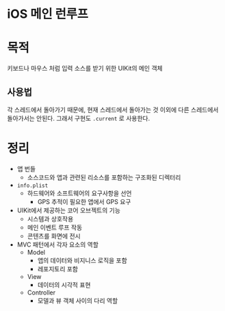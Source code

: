 # iOS 메인 런루프

# 목적

키보드나 마우스 처럼 입력 소스를 받기 위한 UIKit의 메인 객체

## 사용법

각 스레드에서 돌아가기 때문에, 현재 스레드에서 돌아가는 것 이외에 다른 스레드에서 돌아가서는 안된다. 그래서 구현도 `.current`  로 사용한다.

# 정리

- 앱 번들
    - 소스코드와 앱과 관련된 리소스를 포함하는 구조화된 디렉터리
- `info.plist`
    - 하드웨어와 소프트웨어의 요구사항을 선언
        - GPS 추적이 필요한 앱에서 GPS 요구
- UIKit에서 제공하는 코어 오브젝트의 기능
    - 시스템과 상호작용
    - 메인 이벤트 루프 작동
    - 콘텐츠를 화면에 전시
- MVC 패턴에서 각자 요소의 역할
    - Model
        - 앱의 데이터와 비지니스 로직을 포함
        - 레포지토리 포함
    - View
        - 데이터의 시각적 표현
    - Controller
        - 모델과 뷰 객체 사이의 다리 역할
